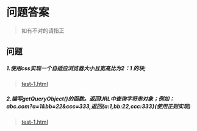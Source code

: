# 问题答案
> 如有不对的请指正

## 问题

##### 1.使用css实现一个自适应浏览器大小且宽高比为2：1 的块; 
  > [test-1.html](https://github.com/dai1254473705/interview-questions/blob/master/views/test-1.html)
##### 2.编写getQueryObject()的函数。返回URL中查询字符串对象；例如：abc.com?a=1&bb=22&ccc=333,返回{a:1,bb:22,ccc:333}(使用正则实现)
  > [test-1.html](https://github.com/dai1254473705/interview-questions/blob/master/views/test-2.html)

